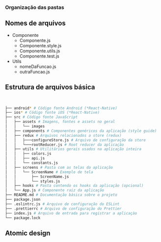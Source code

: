 ### Organização das pastas

## Nomes de arquivos

- Componente
    - Componente.js
    - Componente.style.js
    - Componente.utils.js
    - Componente.test.js
- Utils
    - nomeDaFuncao.js
    - outraFuncao.js

## Estrutura de arquivos básica
​
```bash
├── android* # Código fonte Android (*React-Native)
├── ios* # Código fonte iOS (*React-Native)
├── src # Código fonte JavaScript
│ 	├── assets # Imagens, fontes e assets no geral
│ 	│ 	└── images
│ 	├── components # Componentes genéricos da aplicação (style guide)
│ 	├── redux # Arquivos relacionados a store (redux)
│ 	│ 	├───configureStore.js # Arquivo de configuração da store
│ 	│ 	└───rootReducer.js # Root reducer da aplicação
│ 	├── utils # Utilitários gerais usados na aplicação inteira
│ 	│ 	├── colors.js
│ 	│ 	├── api.js
│ 	│ 	└── constants.js
│ 	├── screens # Pasta com as telas da aplicação
│ 	│ 	└── ScreenName # Exemplo de tela
│ 	│ 	    ├── ScreenName.js
│ 	│ 	    └── styles.js
│ 	├── hooks # Pasta contendo os hooks da aplicação (opcional)
│ 	└── App.js # Componente raiz da aplicação
├── README.md # Documentação básica sobre o projeto
├── package.json
├── .eslintrc.js # Arquivo de configuração do ESLint
├── .prettierrc # Arquivo de configuração do Prettier
├── index.js # Arquivo de entrada para registrar a aplicaçào
└── package.lock
```


## Atomic design

